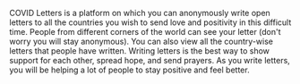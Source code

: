 COVID Letters is a platform on which you can anonymously write open letters to all the countries you wish to send love and positivity in this difficult time. People from different corners of the world can see your letter (don't worry you will stay anonymous). You can also view all the country-wise letters that people have written. Writing letters is the best way to show support for each other, spread hope, and send prayers. As you write letters, you will be helping a lot of people to stay positive and feel better. 


